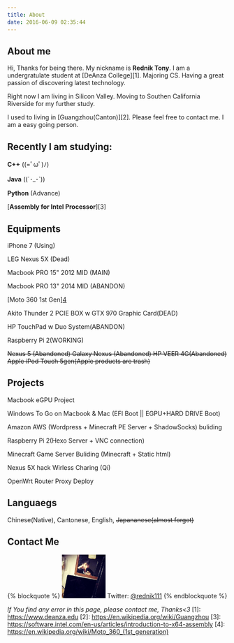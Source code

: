 ```yaml
---
title: About
date: 2016-06-09 02:35:44
---
```

About me 
--
Hi, Thanks for being there. My nickname is **Rednik Tony**. I am a undergratulate student at [DeAnza College][1]. Majoring CS. Having a great passion of discovering latest technology. 

Right now I am living in Silicon Valley. Moving to Southen California Riverside for my further study.

I used to living in [Guangzhou(Canton)][2]. Please feel free to contact me. I am a easy going person.

Recently I am studying:
--

**C++** ((=ﾟωﾟ)ﾉ)

**Java** ((´･_･`))

**Python** (Advance)

[**Assembly for Intel Processor**][3]

Equipments
--
iPhone 7 (Using)

LEG Nexus 5X (Dead)

Macbook PRO 15" 2012 MID (MAIN)

Macbook PRO 13" 2014 MID (ABANDON)

[Moto 360 1st Gen][4](DEAD)

Akito Thunder 2 PCIE BOX w GTX 970 Graphic Card(DEAD)

HP TouchPad w Duo System(ABANDON)

Raspberry Pi 2(WORKING)

<del>Nexus 5 (Abandoned) Galaxy Nexus (Abandoned) HP VEER 4G(Abandoned) Apple iPod Touch 5gen(Apple products are trash) </del>


Projects
--
Macbook eGPU Project

Windows To Go on Macbook & Mac (EFI Boot || EGPU+HARD DRIVE Boot)

Amazon AWS (Wordpress + Minecraft PE Server + ShadowSocks) buliding

Raspberry Pi 2(Hexo Server + VNC connection)

Minecraft Game Server Buliding (Minecraft + Static html)

Nexus 5X hack Wirless Charing (Qi)

OpenWrt Router Proxy Deploy

Languaegs
--
Chinese(Native), Cantonese, English, <del>Japananese(almost forgot)</del>

Contact Me
--
{% blockquote %}
<img src="/images/avatar.jpg" height="100" width="100">
Twitter: [@rednik111](https://twitter.com/rednik111)
{% endblockquote %}

*If You find any error in this page, please contact me, Thanks<3*
[1]: https://www.deanza.edu
[2]: https://en.wikipedia.org/wiki/Guangzhou
[3]: https://software.intel.com/en-us/articles/introduction-to-x64-assembly
[4]: https://en.wikipedia.org/wiki/Moto_360_(1st_generation)
